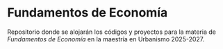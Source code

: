 # Fundamentos de Economía 
Repositorio donde se alojarán los códigos y proyectos para la materia de *Fundamentos de Economía* en la maestría en Urbanismo 2025-2027.
